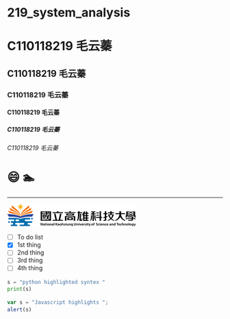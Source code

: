 # 219_system_analysis
# C110118219 毛云蓁
## C110118219 毛云蓁
### C110118219 毛云蓁
#### C110118219 毛云蓁
##### C110118219 毛云蓁
###### C110118219 毛云蓁

# 😄  🏊

----

![NKUST](logo.png "NKUST")

- [ ] To do list
- [x] 1st thing
- [ ] 2nd thing
- [ ] 3rd thing 
- [ ] 4th thing

```python
s = "python highlighted syntex "
print(s)
```

```js
var s = "Javascript highlights ";
alert(s)
```
